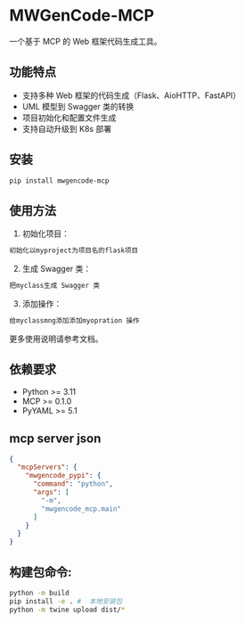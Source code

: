 # MWGenCode-MCP

一个基于 MCP 的 Web 框架代码生成工具。

## 功能特点

- 支持多种 Web 框架的代码生成（Flask、AioHTTP、FastAPI）
- UML 模型到 Swagger 类的转换
- 项目初始化和配置文件生成
- 支持自动升级到 K8s 部署

## 安装

```bash
pip install mwgencode-mcp
```

## 使用方法

1. 初始化项目：
```bash
初始化以myproject为项目名的flask项目
```

2. 生成 Swagger 类：
```bash
把myclass生成 Swagger 类
```

3. 添加操作：
```bash
给myclassmng添加添加myopration 操作
```

更多使用说明请参考文档。

## 依赖要求

- Python >= 3.11
- MCP >= 0.1.0
- PyYAML >= 5.1

## mcp server json
```json
{
  "mcpServers": {
    "mwgencode_pypi": {
      "command": "python",
      "args": [
        "-m",
        "mwgencode_mcp.main"
      ]
    }
  }
}
```

## 构建包命令:
```bash
python -m build
pip install -e . #  本地安装包
python -m twine upload dist/*
```


